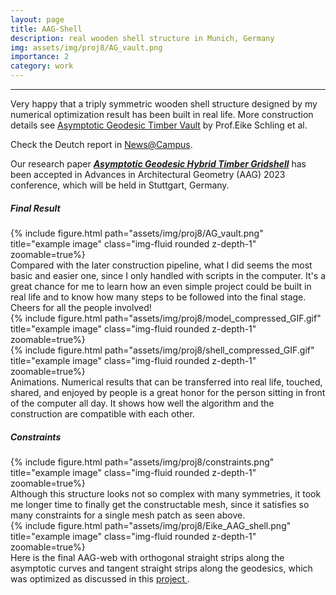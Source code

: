 ```yaml
---
layout: page
title: AAG-Shell
description: real wooden shell structure in Munich, Germany
img: assets/img/proj8/AG_vault.png
importance: 2
category: work
---
```



------

Very happy that a triply symmetric wooden shell structure designed by my numerical optimization result has been built in real life. More construction details see [Asymptotic Geodesic Timber Vault](https://eikeschling.com/2022/11/08/asymptotic-geodesic-timber-vault/) by Prof.Eike Schling et al.

Check the Deutch report in [News@Campus](https://www.baunetz-campus.de/news/asymptotic-geodesic-timber-vault-gitterschalen-mal-einfach-8117275).

Our research paper [***Asymptotic Geodesic Hybrid Timber Gridshell***](https://www.aag2023.com/#section2) has been accepted in Advances in Architectural Geometry (AAG) 2023 conference, which will be held in Stuttgart, Germany.

##### Final Result

<div class="row">
    <div class="col-sm mt-3 mt-md-0">
        {% include figure.html path="assets/img/proj8/AG_vault.png" title="example image" class="img-fluid rounded z-depth-1" zoomable=true%}
    </div>
</div>
<div class="caption">
    Compared with the later construction pipeline, what I did seems the most basic and easier one, since I only handled with scripts in the computer. It's a great chance for me to learn how an even simple project could be built in real life and to know how many steps to be followed into the final stage. Cheers for all the people involved!
</div>


<div class="row">
    <div class="col-sm mt-3 mt-md-0">
        {% include figure.html path="assets/img/proj8/model_compressed_GIF.gif" title="example image" class="img-fluid rounded z-depth-1" zoomable=true%}
    </div>
    <div class="col-sm mt-3 mt-md-0">
        {% include figure.html path="assets/img/proj8/shell_compressed_GIF.gif" title="example image" class="img-fluid rounded z-depth-1" zoomable=true%}
    </div>
</div>
<div class="caption">
    Animations. Numerical results that can be transferred into real life, touched, shared, and enjoyed by people is a great honor for the person sitting in front of the computer all day. It shows how well the algorithm and the construction are compatible with each other.
</div>


##### Constraints

<div class="row">
    <div class="col-sm mt-3 mt-md-0">
        {% include figure.html path="assets/img/proj8/constraints.png" title="example image" class="img-fluid rounded z-depth-1" zoomable=true%}
    </div>
</div>
<div class="caption">
    Although this structure looks not so complex with many symmetries, it took me longer time to finally get the constructable mesh, since it satisfies so many constraints for a single mesh patch as seen above.
</div>


<div class="row">
    <div class="col-sm mt-3 mt-md-0">
        {% include figure.html path="assets/img/proj8/Eike_AAG_shell.png" title="example image" class="img-fluid rounded z-depth-1" zoomable=true%}
    </div>
</div>
<div class="caption">
    Here is the final AAG-web with orthogonal straight strips along the asymptotic curves and tangent straight strips along the geodesics, which was optimized as discussed in this <a href="https://www.huiwang.me/projects/6_project/" target="\_blank"> project </a>.
</div>


